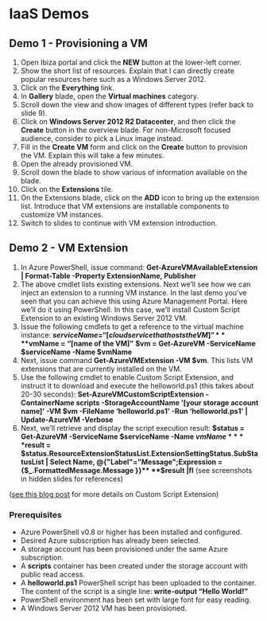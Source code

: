 # IaaS Demos

## Demo 1 - Provisioning a VM

1. Open Ibiza portal and click the **NEW** button at the lower-left corner.
2. Show the short list of resources. Explain that I can directly create popular resources here such as a Windows Server 2012.
3. Click on the **Everything** link.
4. In **Gallery** blade, open the **Virtual machines** category.
5. Scroll down the view and show images of different types (refer back to slide 9).
6. Click on **Windows Server 2012 R2 Datacenter**, and then click the **Create** button in the overview blade. For non-Microsoft focused audience, consider to pick a Linux image instead.
7. Fill in the **Create VM** form and click on the **Create** button to provision the VM. Explain this will take a few minutes.
8. Open the already provisioned VM.
9. Scroll down the blade to show various of information available on the blade.
10. Click on the **Extensions** tile. 
11. On the Extensions blade, click on the **ADD** icon to bring up the extension list. Introduce that VM extensions are installable components to customize VM instances. 
12. Switch to slides to continue with VM extension introduction.

## Demo 2 - VM Extension 

1.	In Azure PowerShell, issue command: **Get-AzureVMAvailableExtension | Format-Table -Property ExtensionName, Publisher**
2.	The above cmdlet lists existing extensions. Next we’ll see how we can inject an extension to a running VM instance. In the last demo you’ve seen that you can achieve this using Azure Management Portal. Here we’ll do it using PowerShell. In this case, we’ll install Custom Script Extension to an existing Windows Server 2012 VM.
3.	Issue the following cmdlets to get a reference to the virtual machine instance:
      **$serviceName = “[cloud service that hosts the VM]”**
      **$vmName = “[name of the VM]”**
      **$vm = Get-AzureVM -ServiceName $serviceName -Name $vmName**
4.	Next, issue command **Get-AzureVMExtension -VM $vm**. This lists VM extensions that are currently installed on the VM.
5.	Use the following cmdlet to enable Custom Script Extension, and instruct it to download and execute the helloworld.ps1 (this takes about 20-30 seconds):
**Set-AzureVMCustomScriptExtension -ContainerName scripts -StorageAccountName '[your storage account name]' -VM $vm -FileName ‘helloworld.ps1' -Run ‘helloworld.ps1' | Update-AzureVM -Verbose**
6. Next, we’ll retrieve and display the script execution result:
**$status = Get-AzureVM -ServiceName $serviceName -Name $vmName**
**$result = $status.ResourceExtensionStatusList.ExtensionSettingStatus.SubStatusList | Select Name, @{"Label"="Message";Expression = {$_.FormattedMessage.Message }}** 
**$result |fl**
(see screenshots in hidden slides for references)

([see this blog post](http://azure.microsoft.com/blog/2014/07/15/automating-sql-server-vm-configuration-using-custom-script-extension/) for more details on Custom Script Extension)

### Prerequisites

- Azure PowerShell v0.8 or higher has been installed and configured.
-	Desired Azure subscription has already been selected. 
-	A storage account has been provisioned under the same Azure subscription.
-	A **scripts** container has been created under the storage account with public read access.
-	A **helloworld.ps1** PowerShell script has been uploaded to the container. The content of the script is a single line: **write-output “Hello World!”**
-	PowerShell environment has been set with large font for easy reading.
-	A Windows Server 2012 VM has been provisioned.

